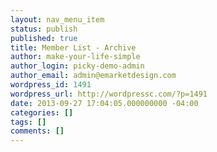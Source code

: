 ```yaml
---
layout: nav_menu_item
status: publish
published: true
title: Member List - Archive
author: make-your-life-simple
author_login: picky-demo-admin
author_email: admin@emarketdesign.com
wordpress_id: 1491
wordpress_url: http://wordpressc.com/?p=1491
date: 2013-09-27 17:04:05.000000000 -04:00
categories: []
tags: []
comments: []
---
```


